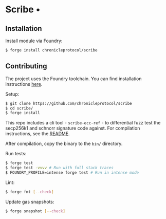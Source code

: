 # Scribe •


## Installation

Install module via Foundry:
```bash
$ forge install chronicleprotocol/scribe
```

## Contributing

The project uses the Foundry toolchain. You can find installation instructions [here](https://getfoundry.sh/).

Setup:
```bash
$ git clone https://github.com/chronicleprotocol/scribe
$ cd scribe/
$ forge install
```

This repo includes a cli tool - `scribe-ecc-ref` - to differential fuzz test the secp256k1 and schnorr signature code against. For compilation instructions, see the [README](./scribe-ecc-ref/README.md).

After compilation, copy the binary to the `bin/` directory.

Run tests:
```bash
$ forge test
$ forge test -vvvv # Run with full stack traces
$ FOUNDRY_PROFILE=intense forge test # Run in intense mode
```

Lint:
```bash
$ forge fmt [--check]
```

Update gas snapshots:
```bash
$ forge snapshot [--check]
```
